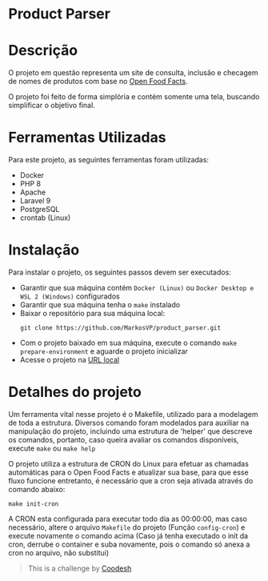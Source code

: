 # Product Parser

# Descrição
O projeto em questão representa um site de consulta, inclusão e checagem de nomes de produtos com base no [Open Food Facts](https://br.openfoodfacts.org/data).

O projeto foi feito de forma simplória e contém somente uma tela, buscando simplificar o objetivo final.

# Ferramentas Utilizadas

Para este projeto, as seguintes ferramentas foram utilizadas:
* Docker
* PHP 8
* Apache
* Laravel 9
* PostgreSQL
* crontab (Linux)

# Instalação

Para instalar o projeto, os seguintes passos devem ser executados:
* Garantir que sua máquina contém `Docker (Linux)` ou `Docker Desktop e WSL 2 (Windows)` configurados
* Garantir que sua máquina tenha o `make` instalado
* Baixar o repositório para sua máquina local:
    ```
    git clone https://github.com/MarkosVP/product_parser.git
    ```
* Com o projeto baixado em sua máquina, execute o comando `make prepare-environment` e aguarde o projeto inicializar
* Acesse o projeto na [URL local](http://localhost:8080/home)

# Detalhes do projeto

Um ferramenta vital nesse projeto é o Makefile, utilizado para a modelagem de toda a estrutura. Diversos comando foram modelados para auxiliar na manipulação do projeto, incluindo uma estrutura de 'helper' que descreve os comandos, portanto, caso queira avaliar os comandos disponíveis, execute `make` ou `make help`

O projeto utiliza a estrutura de CRON do Linux para efetuar as chamadas automáticas para o Open Food Facts e atualizar sua base, para que esse fluxo funcione entretanto, é necessário que a cron seja ativada através do comando abaixo:
```
make init-cron
```
A CRON esta configurada para executar todo dia as 00:00:00, mas caso necessário, altere o arquivo `Makefile` do projeto (Função `config-cron`) e execute novamente o comando acima (Caso já tenha executado o init da cron, derrube o container e suba novamente, pois o comando só anexa a cron no arquivo, não substitui)

>  This is a challenge by [Coodesh](https://coodesh.com/)